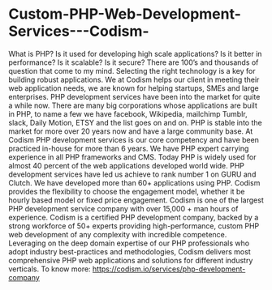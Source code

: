 # Custom-PHP-Web-Development-Services---Codism-
What is PHP? Is it used for developing high scale applications? Is it better in performance? Is it scalable? Is it secure? There are 100’s and thousands of question that come to my mind.  Selecting the right technology is a key for building robust applications. We at Codism helps our client in meeting their web application needs, we are known for helping startups, SMEs and large enterprises. PHP development services have been into the market for quite a while now. There are many big corporations whose applications are built in PHP, to name a few we have facebook, Wikipedia, mailchimp Tumblr, slack, Daily Motion, ETSY and the list goes on and on.  PHP is stable into the market for more over 20 years now and have a large community base. At Codism PHP development services is our core competency and have been practiced in-house for more than 6 years. We have PHP expert carrying experience in all PHP frameworks and CMS. Today PHP is widely used for almost 40 percent of the web applications developed world wide. PHP development services have led us achieve to rank number 1 on GURU and Clutch. We have developed more than 60+ applications using PHP. Codism provides the flexibility to choose the engagement model, whether it be hourly based model or fixed price engagement.  Codism is one of the largest PHP development service company with over 15,000 + man hours of experience. Codism is a certified PHP development company, backed by a strong workforce of 50+ experts providing high-performance, custom PHP web development of any complexity with incredible competence. Leveraging on the deep domain expertise of our PHP professionals who adopt industry best-practices and methodologies, Codism delivers most comprehensive PHP web applications and solutions for different industry verticals. To know more: https://codism.io/services/php-development-company
